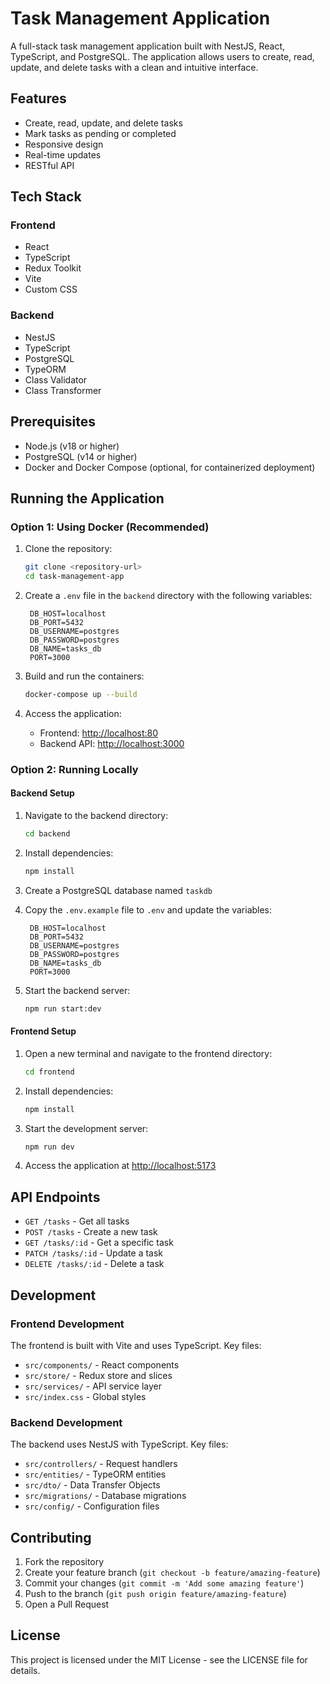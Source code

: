 # Task Management Application

A full-stack task management application built with NestJS, React, TypeScript, and PostgreSQL. The application allows users to create, read, update, and delete tasks with a clean and intuitive interface.

## Features

- Create, read, update, and delete tasks
- Mark tasks as pending or completed
- Responsive design
- Real-time updates
- RESTful API

## Tech Stack

### Frontend

- React
- TypeScript
- Redux Toolkit
- Vite
- Custom CSS

### Backend

- NestJS
- TypeScript
- PostgreSQL
- TypeORM
- Class Validator
- Class Transformer

## Prerequisites

- Node.js (v18 or higher)
- PostgreSQL (v14 or higher)
- Docker and Docker Compose (optional, for containerized deployment)

## Running the Application

### Option 1: Using Docker (Recommended)

1. Clone the repository:

   ```bash
   git clone <repository-url>
   cd task-management-app
   ```

2. Create a `.env` file in the `backend` directory with the following variables:

   ```env
    DB_HOST=localhost
    DB_PORT=5432
    DB_USERNAME=postgres
    DB_PASSWORD=postgres
    DB_NAME=tasks_db
    PORT=3000
   ```

3. Build and run the containers:

   ```bash
   docker-compose up --build
   ```

4. Access the application:
   - Frontend: <http://localhost:80>
   - Backend API: <http://localhost:3000>

### Option 2: Running Locally

#### Backend Setup

1. Navigate to the backend directory:

   ```bash
   cd backend
   ```

2. Install dependencies:

   ```bash
   npm install
   ```

3. Create a PostgreSQL database named `taskdb`

4. Copy the `.env.example` file to `.env` and update the variables:

   ```env
    DB_HOST=localhost
    DB_PORT=5432
    DB_USERNAME=postgres
    DB_PASSWORD=postgres
    DB_NAME=tasks_db
    PORT=3000
   ```

5. Start the backend server:

   ```bash
   npm run start:dev
   ```

#### Frontend Setup

1. Open a new terminal and navigate to the frontend directory:

   ```bash
   cd frontend
   ```

2. Install dependencies:

   ```bash
   npm install
   ```

3. Start the development server:

   ```bash
   npm run dev
   ```

4. Access the application at <http://localhost:5173>

## API Endpoints

- `GET /tasks` - Get all tasks
- `POST /tasks` - Create a new task
- `GET /tasks/:id` - Get a specific task
- `PATCH /tasks/:id` - Update a task
- `DELETE /tasks/:id` - Delete a task

## Development

### Frontend Development

The frontend is built with Vite and uses TypeScript. Key files:

- `src/components/` - React components
- `src/store/` - Redux store and slices
- `src/services/` - API service layer
- `src/index.css` - Global styles

### Backend Development

The backend uses NestJS with TypeScript. Key files:

- `src/controllers/` - Request handlers
- `src/entities/` - TypeORM entities
- `src/dto/` - Data Transfer Objects
- `src/migrations/` - Database migrations
- `src/config/` - Configuration files

## Contributing

1. Fork the repository
2. Create your feature branch (`git checkout -b feature/amazing-feature`)
3. Commit your changes (`git commit -m 'Add some amazing feature'`)
4. Push to the branch (`git push origin feature/amazing-feature`)
5. Open a Pull Request

## License

This project is licensed under the MIT License - see the LICENSE file for details.
